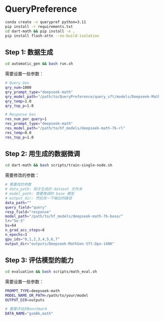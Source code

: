# QueryPreference

```bash
conda create -n querypref python=3.11
pip install -r requirements.txt
cd dart-math && pip install -e .
pip install flash-attn --no-build-isolation
```

## Step 1: 数据生成

```bash
cd automatic_gen && bash run.sh
```

需要设置一些参数：
```bash
# Query Gen
qry_num=1000
qry_prompt_type="deepseek-math"
qry_model_path="/path/to/QueryPreference/query_sft/models/Deepseek-Math-7B-QueryGen-sft"
qry_temp=1.0
qry_top_p=1.0

# Response Gen
res_num_per_query=1
res_prompt_type="deepseek-math"
res_model_path="/path/to/hf_models/deepseek-math-7b-rl"
res_temp=0.0
res_top_p=1.0
```

## Step 2: 用生成的数据微调

```bash
cd dart-math && bash scripts/train-single-node.sh
```

需要修改的参数：

```bash
# 需要改的参数
# data_path: 刚才生成的 dataset 文件夹
# model_path: 需要微调的 base 模型
# output_dir: 然后改一下输出的路径
data_path=""
query_field="query"
resp_field="response"
model_path="/path/to/hf_models/deepseek-math-7b-base/"
lr="5e-5"
bs=64
n_grad_acc_steps=8
n_epochs=3
gpu_ids="0,1,2,3,4,5,6,7"
output_dir="outputs/Deepseek-MathGen-Sft-Dpo-140K"
```

## Step 3: 评估模型的能力

```bash
cd evaluation && bash scripts/math_eval.sh
```

需要设置一些参数：

```bash
PROMPT_TYPE=deepseek-math
MODEL_NAME_OR_PATH=/path/to/your/model
OUTPUT_DIR=outputs

# 需要评估的benchmark
DATA_NAME="gsm8k,math"
```
